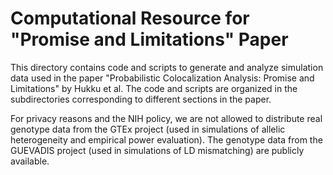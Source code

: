 # Computational Resource for "Promise and Limitations" Paper


This directory contains code and scripts to generate and analyze simulation data used in the paper "Probabilistic Colocalization Analysis: Promise and Limitations" by Hukku et al. The code and scripts  are organized in the subdirectories corresponding to different sections in the paper.

For privacy reasons and the NIH policy, we are not allowed to distribute real genotype data from the GTEx project (used in simulations of allelic heterogeneity and empirical power evaluation). The genotype data from the GUEVADIS project (used in simulations of LD mismatching) are publicly available. 


